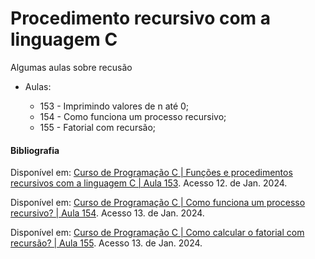# Procedimento recursivo com a linguagem C
Algumas aulas sobre recusão

* Aulas:
        
     *  153 - Imprimindo valores de n até 0;
     *  154 - Como funciona um processo recursivo;
     *  155 - Fatorial com recursão;
     
#### Bibliografia

Disponível em: [Curso de Programação C | Funções e procedimentos recursivos com a linguagem C | Aula 153](https://www.youtube.com/watch?v=hEHAKk-bs54&ab_channel=Programeseufuturo). Acesso 12. de Jan. 2024.

Disponível em: [Curso de Programação C | Como funciona um processo recursivo? | Aula 154](https://www.youtube.com/watch?v=Y_-zrByK8AU&ab_channel=Programeseufuturo). Acesso 13. de Jan. 2024.

Disponível em: [Curso de Programação C | Como calcular o fatorial com recursão? | Aula 155](https://www.youtube.com/watch?v=iRyj4Ulfv08&ab_channel=Programeseufuturo). Acesso 13. de Jan. 2024.

